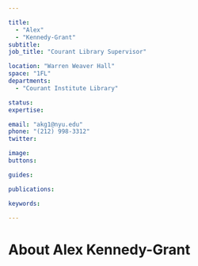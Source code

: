 ```yaml
---

title:
  - "Alex"
  - "Kennedy-Grant"
subtitle: 
job_title: "Courant Library Supervisor"

location: "Warren Weaver Hall"
space: "1FL"
departments:
  - "Courant Institute Library"

status: 
expertise:

email: "akg1@nyu.edu"
phone: "(212) 998-3312"
twitter: 

image: 
buttons:

guides:

publications:

keywords:

---
```


# About Alex Kennedy-Grant


